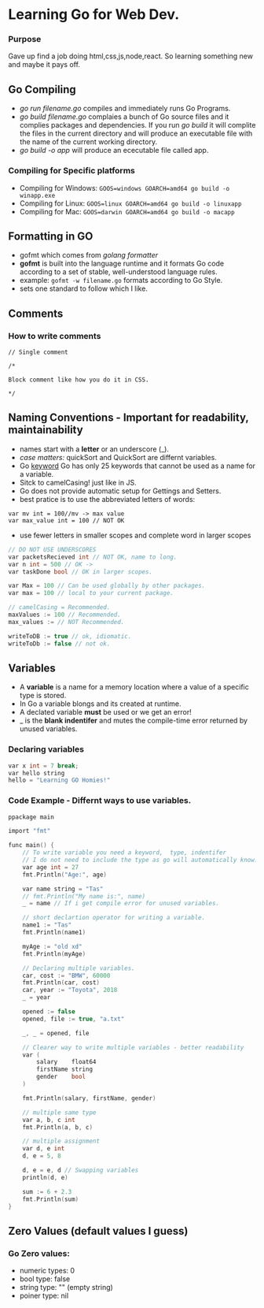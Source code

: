 # Learning Go for Web Dev.

### Purpose

Gave up find a job doing html,css,js,node,react. So learning something new and maybe it pays off.

## Go Compiling

- _go run filename.go_ compiles and immediately runs Go Programs.
- _go build filename.go_ complaies a bunch of Go source files and it complies packages and dependencies. If you run _go build_ it will complite the files in the current directory and will produce an executable file with the name of the current working directory.
- _go build -o app_ will produce an ececutable file called app.

### Compiling for Specific platforms

- Compiling for Windows: `GOOS=windows GOARCH=amd64 go build -o winapp.exe`
- Compiling for Linux: `GOOS=linux GOARCH=amd64 go build -o linuxapp`
- Compiling for Mac: `GOOS=darwin GOARCH=amd64 go build -o macapp`

## Formatting in GO

- gofmt which comes from _golang formatter_
- **gofmt** is built into the language runtime and it formats Go code according to a set of stable, well-understood language rules.
- example: `gofmt -w filename.go` formats according to Go Style.
- sets one standard to follow which I like.

## Comments

### How to write comments

```
// Single comment

/*

Block comment like how you do it in CSS.

*/
```

## Naming Conventions - Important for readability, maintainability

- names start with a **letter** or an underscore (\_).
- _case matters:_ quickSort and QuickSort are differnt variables.
- Go [keyword](https://go101.org/article/keywords-and-identifiers.html) Go has only 25 keywords that cannot be used as a name for a variable.
- Sitck to camelCasing! just like in JS.
- Go does not provide automatic setup for Gettings and Setters.
- best pratice is to use the abbreviated letters of words:

```
var mv int = 100//mv -> max value
var max_value int = 100 // NOT OK
```

- use fewer letters in smaller scopes and complete word in larger scopes

```h
// DO NOT USE UNDERSCORES
var packetsRecieved int // NOT OK, name to long.
var n int = 500 // OK ->
var taskDone bool // OK in larger scopes.

var Max = 100 // Can be used globally by other packages.
var max = 100 // local to your current package.

// camelCasing = Recommended.
maxValues := 100 // Recommended.
max_values := // NOT Recommended.

writeToDB := true // ok, idiomatic.
writeToDb := false // not ok.
```

## Variables

- A **variable** is a name for a memory location where a value of a specific type is stored.
- In Go a variable blongs and its created at runtime.
- A declated variable **must** be used or we get an error!
- \_ is the **blank indentifer** and mutes the compile-time error returned by unused variables.

### Declaring variables

```h
var x int = 7 break;
var hello string
hello = "Learning GO Homies!"
```

### Code Example - Differnt ways to use variables.

```h
ppackage main

import "fmt"

func main() {
	// To write variable you need a keyword,  type, indentifer
	// I do not need to include the type as go will automatically know.
	var age int = 27
	fmt.Println("Age:", age)

	var name string = "Tas"
	// fmt.Println("My name is:", name)
	_ = name // If i get compile error for unused variables.

	// short declartion operator for writing a variable.
	name1 := "Tas"
	fmt.Println(name1)

	myAge := "old xd"
	fmt.Println(myAge)

	// Declaring multiple variables.
	car, cost := "BMW", 60000
	fmt.Println(car, cost)
	car, year := "Toyota", 2018
	_ = year

	opened := false
	opened, file := true, "a.txt"

	_, _ = opened, file

	// Clearer way to write multiple variables - better readability
	var (
		salary    float64
		firstName string
		gender    bool
	)

	fmt.Println(salary, firstName, gender)

	// multiple same type
	var a, b, c int
	fmt.Println(a, b, c)

	// multiple assignment
	var d, e int
	d, e = 5, 8

	d, e = e, d // Swapping variables
	println(d, e)

	sum := 6 + 2.3
	fmt.Println(sum)
}
```

## Zero Values (default values I guess)

### Go Zero values:

- numeric types: 0
- bool type: false
- string type: "" (empty string)
- poiner type: nil
